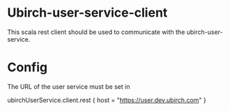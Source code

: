 # Ubirch-user-service-client

This scala rest client should be used to communicate with the ubirch-user-service.

# Config
 
The URL of the user service must be set in 

ubirchUserService.client.rest {
  host = "https://user.dev.ubirch.com" 
}
